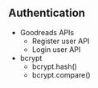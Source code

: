 ## Authentication
- Goodreads APIs
   - Register user API
   - Login user API
- bcrypt
  - bcrypt.hash()
  - bcrypt.compare()
